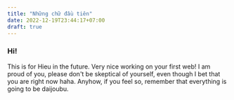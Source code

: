 ```yaml
---
title: "Những chữ đầu tiên"
date: 2022-12-19T23:44:17+07:00
draft: true
---
```


### Hi!
This is for Hieu in the future. Very nice working on your first web! I am proud of you, please don't be skeptical of yourself, even though I bet that you are right now haha. Anyhow, if you feel so, remember that everything is going to be daijoubu.